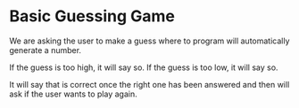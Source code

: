 # Basic Guessing Game

We are asking the user to make a guess where to program will automatically generate a number. 

If the guess is too high, it will say so.
If the guess is too low, it will say so.

It will say that is correct once the right one has been answered and then will ask if the user wants to play again.
